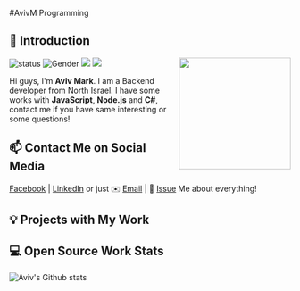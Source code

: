 #AvivM Programming
## 👋 Introduction

<!--https://user-images.githubusercontent.com/5713670/87202985-820dcb80-c2b6-11ea-9f56-7ec461c497c3.gif-->
<img align='right' src='https://octodex.github.com/images/hula_loop_octodex03.gif' width='200"'>

![status](https://img.shields.io/badge/status-up-brightgreen) ![Gender](https://img.shields.io/badge/gender-%F0%9F%A4%B5-lightgrey) ![](https://img.shields.io/static/v1?label=wechat&message=secretlzm007&color=7BB32E&logo=wechat) ![](https://visitor-badge.glitch.me/badge?page_id=github.com/lizheming)

Hi guys, I'm **Aviv Mark**. I am a Backend developer from North Israel.
I have some works with **JavaScript**, **Node.js** and **C#**, contact me if you have same interesting or some questions!

## 📫 Contact Me on Social Media

[Facebook][-1] | [LinkedIn][0] or just ✉️ [Email](aviv27400@gmail.com) | 💬 [Issue](https://github.com/AvivSoftware/issues/me) Me about everything!

## 💡 Projects with My Work


 
## 💻 Open Source Work Stats


![Aviv's Github stats](https://github-readme-stats.vercel.app/api?username=AvivSoftware&show_icons=true)

[-1]: https://www.facebook.com/avivmark/
[0]: https://www.linkedin.com/in/aviv-mark-724a7b1ba/